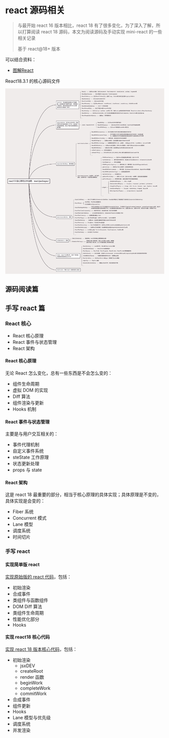 # react 源码相关

>与最开始 react 16 版本相比，react 18 有了很多变化，为了深入了解，所以打算阅读 react 18 源码，本文为阅读源码及手动实现 mini-react 的一些相关记录
>
>
>
>基于 react@18+ 版本



可以结合资料：

- [图解React](https://7km.top/)





React18.3.1 的核心源码文件

![](./imgs/img1.jpg)



## 源码阅读篇





## 手写 react 篇



### React 核心

- React 核心原理
- React 事件与状态管理
- React 架构



#### React 核心原理

无论 React 怎么变化，总有一些东西是不会怎么变的：

- 组件生命周期
- 虚拟 DOM 的实现
- Diff 算法
- 组件渲染与更新
- Hooks 机制



#### React 事件与状态管理

主要是与用户交互相关的：

- 事件代理机制
- 自定义事件系统
- steState 工作原理
- 状态更新处理
- props 与 state



#### React 架构

这是 react 18 最重要的部分，相当于核心原理的具体实现；具体原理是不变的，具体实现是会变的：

- Fiber 系统
- Concurrent 模式
- Lane 模型
- 调度系统
- 时间切片



### 手写 react



#### 实现简单版 react

[实现原始版的 react 代码](./simple-mini-react/README.md)，包括：

- 初始渲染
- 合成事件
- 类组件与函数组件
- DOM Diff 算法
- 类组件生命周期
- 性能优化部分
- Hooks



#### 实现 react18 核心代码

[实现 react 18 版本核心代码](./react18-core/README.md)，包括：

- 初始渲染
  - jsxDEV
  - createRoot
  - render 函数
  - beginWork
  - completeWork
  - commitWork
- 合成事件
- 组件更新
- Hooks
- Lane 模型与优先级
- 调度系统
- 并发渲染

